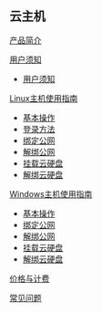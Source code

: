 ﻿## 云主机

[产品简介](容器服务/云主机/产品简介/云主机产品简介.md)

[用户须知]()

* [用户须知](容器服务/云主机/用户须知/云主机用户须知.md) 

[Linux主机使用指南]()  

* [基本操作](容器服务/云主机/使用指南/linux主机基本操作.md)
* [登录方法](容器服务/云主机/使用指南/linux主机登录方法.md)
* [绑定公网](容器服务/云主机/使用指南/linux主机绑定公网IP.md)
* [解绑公网](容器服务/云主机/使用指南/linux主机解绑公网IP.md)
* [挂载云硬盘](容器服务/云主机/使用指南/linux主机挂载云硬盘.md)
* [解绑云硬盘](容器服务/云主机/使用指南/linux主机解绑云硬盘.md)

[Windows主机使用指南]()  

* [基本操作](容器服务/云主机/使用指南/windows主机基本操作.md)
* [绑定公网](容器服务/云主机/使用指南/绑定公网IP.md)
* [解绑公网](容器服务/云主机/使用指南/解绑公网IP.md)
* [挂载云硬盘](容器服务/云主机/使用指南/挂载云硬盘.md)
* [解绑云硬盘](容器服务/云主机/使用指南/解绑云硬盘.md)  

[价格与计费](容器服务/云主机/价格与计费/价格与计费.md)


[常见问题](容器服务/云主机/常见问题/常见问题.md)

